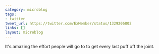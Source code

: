 ```yaml
---
category: microblog
tags:
- twitter
tweet_url: https://twitter.com/ExMember/status/1329206802
links: []
layout: microblog
---
```

It's amazing the effort people will go to to get every last puff off the joint.
